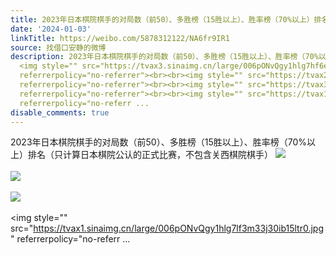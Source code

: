```yaml
---
title: 2023年日本棋院棋手的对局数（前50）、多胜榜（15胜以上）、胜率榜（70%以上）排名（只计算日本棋院公认的正式比赛，不包含关西棋院棋手） [图片][图片][图片][...
date: '2024-01-03'
linkTitle: https://weibo.com/5878312122/NA6fr9IR1
source: 找借口安静的微博
description: 2023年日本棋院棋手的对局数（前50）、多胜榜（15胜以上）、胜率榜（70%以上）排名（只计算日本棋院公认的正式比赛，不包含关西棋院棋手）
  <img style="" src="https://tvax3.sinaimg.cn/large/006pONvQgy1hlg7hf6e1kj30b00td0zs.jpg"
  referrerpolicy="no-referrer"><br><br><img style="" src="https://tvax2.sinaimg.cn/large/006pONvQgy1hlg7hboectj30b011xqci.jpg"
  referrerpolicy="no-referrer"><br><br><img style="" src="https://tvax3.sinaimg.cn/large/006pONvQgy1hlg7ldjeeaj30ib0s5gxx.jpg"
  referrerpolicy="no-referrer"><br><br><img style="" src="https://tvax1.sinaimg.cn/large/006pONvQgy1hlg7lf3m33j30ib15ltr0.jpg"
  referrerpolicy="no-referr ...
disable_comments: true
---
```

2023年日本棋院棋手的对局数（前50）、多胜榜（15胜以上）、胜率榜（70%以上）排名（只计算日本棋院公认的正式比赛，不包含关西棋院棋手） <img style="" src="https://tvax3.sinaimg.cn/large/006pONvQgy1hlg7hf6e1kj30b00td0zs.jpg" referrerpolicy="no-referrer"><br><br><img style="" src="https://tvax2.sinaimg.cn/large/006pONvQgy1hlg7hboectj30b011xqci.jpg" referrerpolicy="no-referrer"><br><br><img style="" src="https://tvax3.sinaimg.cn/large/006pONvQgy1hlg7ldjeeaj30ib0s5gxx.jpg" referrerpolicy="no-referrer"><br><br><img style="" src="https://tvax1.sinaimg.cn/large/006pONvQgy1hlg7lf3m33j30ib15ltr0.jpg" referrerpolicy="no-referr ...